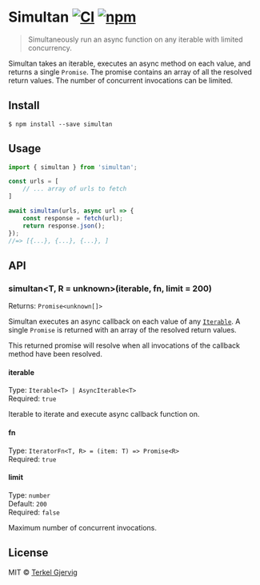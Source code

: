 # Simultan [![CI](https://github.com/terkelg/simultan/workflows/CI/badge.svg)](https://github.com/terkelg/simultan/actions) [![npm](https://badgen.now.sh/npm/v/simultan)](https://npmjs.org/package/simultan)

> Simultaneously run an async function on any iterable with limited concurrency.

Simultan takes an iterable, executes an async method on each value, and returns a single `Promise`. The promise contains an array of all the resolved return values. The number of concurrent invocations can be limited.

## Install

```
$ npm install --save simultan
```


## Usage

```js
import { simultan } from 'simultan';

const urls = [
    // ... array of urls to fetch
]

await simultan(urls, async url => {
    const response = fetch(url);
    return response.json();
});
//=> [{...}, {...}, {...}, ]
```


## API

### simultan<T, R = unknown>(iterable, fn, limit = 200)
Returns: `Promise<unknown[]>`

Simultan executes an async callback on each value of any [`Iterable`](https://developer.mozilla.org/en-US/docs/Web/JavaScript/Reference/Iteration_protocols). A single `Promise` is returned with an array of the resolved return values.

This returned promise will resolve when all invocations of the callback method have been resolved.

#### iterable
Type: `Iterable<T> | AsyncIterable<T>`<br>
Required: `true`

Iterable to iterate and execute async callback function on.

#### fn
Type: `IteratorFn<T, R> = (item: T) => Promise<R>`<br>
Required: `true`

#### limit
Type: `number`<br>
Default: `200`<br>
Required: `false`

Maximum number of concurrent invocations.

## License

MIT © [Terkel Gjervig](https://terkel.com)
